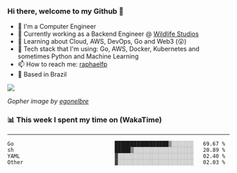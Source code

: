 ### Hi there, welcome to my Github 👋

- 📖 I'm a Computer Engineer
- 🔭 Currently working as a Backend Engineer @ [Wildlife Studios](https://wildlifestudios.com/)
- 🌱 Learning about Cloud, AWS, DevOps, Go and Web3 (😲)
- 🚀 Tech stack that I'm using: Go, AWS, Docker, Kubernetes and sometimes Python and Machine Learning
- 📫 How to reach me: [raphaelfp](https://linkedin.com/in/raphaelfp)
- 🏡 Based in Brazil

![](https://github.com/raphaelfp/gophers/blob/master/.thumb/animation/morning-coffee-3x.gif)

*Gopher image by [egonelbre](https://github.com/egonelbre/)*

### 📊 This week I spent my time on (WakaTime)

---

<!--START_SECTION:waka-->

```text
Go                                █████████████████▒░░░░░░░   69.67 %
sh                                █████▒░░░░░░░░░░░░░░░░░░░   20.89 %
YAML                              ▓░░░░░░░░░░░░░░░░░░░░░░░░   02.40 %
Other                             ▓░░░░░░░░░░░░░░░░░░░░░░░░   02.03 %
```

<!--END_SECTION:waka-->
